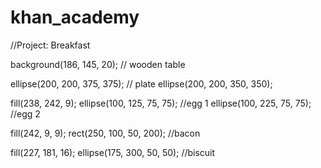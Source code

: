 khan_academy
============

//Project: Breakfast

background(186, 145, 20); // wooden table

ellipse(200, 200, 375, 375); // plate
ellipse(200, 200, 350, 350);

fill(238, 242, 9);
ellipse(100, 125, 75, 75); //egg 1
ellipse(100, 225, 75, 75); //egg 2

fill(242, 9, 9);
rect(250, 100, 50, 200); //bacon 

fill(227, 181, 16);
ellipse(175, 300, 50, 50); //biscuit
